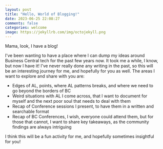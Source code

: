 ```yaml
---
layout: post
title: "Hello, World of Blogging!"
date: 2023-06-25 22:08:27
comments: false
categories: welcome
image: https://jekyllrb.com/img/octojekyll.png
---
```

Mama, look, I have a blog!

I've been wanting to have a place where I can dump my ideas around Business Central tech for the past few years now. It took me a while, I know, but now I have it! I've never really done any writing in the past, so this will be an interesting journey for me, and hopefully for you as well.
The areas I want to explore and share with you are:
- Edges of AL, points, where AL patterns breaks, and where we need to go beyond the borders of BC
- Weird situations with AL I come across, that I want to document for myself and the next poor soul that needs to deal with them
- Recap of Conference sessions I present, to have them in a written and searchable format
- Recap of BC Conferences, I wish, everyone could attend them, but for those that cannot, I want to share key takeaways, as the community findings are always intriguing

I think this will be a fun activity for me, and hopefully sometimes insightful for you!